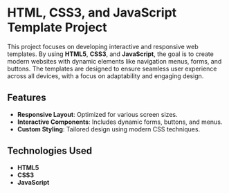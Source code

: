 # HTML, CSS3, and JavaScript Template Project

This project focuses on developing interactive and responsive web templates. By using **HTML5**, **CSS3**, and **JavaScript**, the goal is to create modern websites with dynamic elements like navigation menus, forms, and buttons. The templates are designed to ensure seamless user experience across all devices, with a focus on adaptability and engaging design.

## Features
- **Responsive Layout**: Optimized for various screen sizes.
- **Interactive Components**: Includes dynamic forms, buttons, and menus.
- **Custom Styling**: Tailored design using modern CSS techniques.

## Technologies Used
- **HTML5**
- **CSS3**
- **JavaScript**
